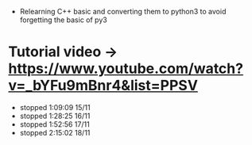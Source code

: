 - Relearning C++ basic and converting them to python3 to avoid forgetting the basic of py3

# Tutorial video -> https://www.youtube.com/watch?v=_bYFu9mBnr4&list=PPSV

- stopped 1:09:09 15/11
- stopped 1:28:25 16/11
- stopped 1:52:56 17/11
- stopped 2:15:02 18/11